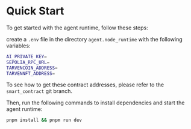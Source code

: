 # Quick Start

To get started with the agent runtime, follow these steps:

create a `.env` file in the directory `agent.node_runtime` with the following variables:

```bash
AI_PRIVATE_KEY=
SEPOLIA_RPC_URL=
TARVENCOIN_ADDRESS=
TARVENNFT_ADDRESS=
```

To see how to get these contract addresses, please refer to the `smart_contract` git branch.

Then, run the following commands to install dependencies and start the agent runtime:

```bash
pnpm install && pnpm run dev
```